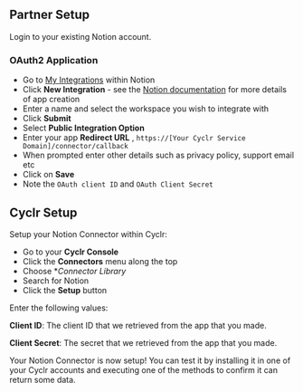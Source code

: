 
<section class="setup partner" markdown="1">

## Partner Setup

<div class="section-content" markdown="1">

Login to your existing Notion account.

### OAuth2 Application

- Go to [My Integrations](https://www.notion.so/my-integrations) within Notion
- Click **New Integration** - see the [Notion documentation](https://developers.notion.com/docs/authorization#authorizing-public-integrations) for more details of app creation
- Enter a name and select the workspace you wish to integrate with
- Click **Submit**
- Select **Public Integration Option**
- Enter your app **Redirect URL** , `https://[Your Cyclr Service Domain]/connector/callback` 
- When prompted enter other details such as privacy policy, support email etc
- Click on **Save** 
- Note the `OAuth client ID` and `OAuth Client Secret`

</div>

</section>

<section class="setup cyclr" markdown="1">

## Cyclr Setup

<div class="section-content" markdown="1">

Setup your Notion Connector within Cyclr:

- Go to your **Cyclr Console**
- Click the **Connectors** menu along the top
- Choose **Connector Library*
- Search for Notion
- Click the **Setup** button

Enter the following values:

**Client ID**:  The client ID that we retrieved from the app that you made.

**Client Secret**:  The secret that we retrieved from the app that you made.

Your Notion Connector is now setup! You can test it by installing it in one of your Cyclr accounts and executing one of the methods to confirm it can return some data.

</div>

</section>
